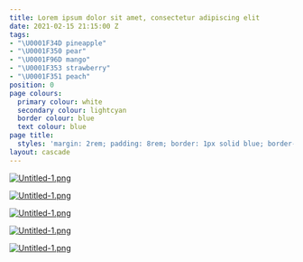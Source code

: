 ```yaml
---
title: Lorem ipsum dolor sit amet, consectetur adipiscing elit
date: 2021-02-15 21:15:00 Z
tags:
- "\U0001F34D pineapple"
- "\U0001F350 pear"
- "\U0001F96D mango"
- "\U0001F353 strawberry"
- "\U0001F351 peach"
position: 0
page colours:
  primary colour: white
  secondary colour: lightcyan
  border colour: blue
  text colour: blue
page title:
  styles: 'margin: 2rem; padding: 8rem; border: 1px solid blue; border-radius: 100%;'
layout: cascade
---
```


[![Untitled-1.png](/uploads/Untitled-1.png)](hello)

<!-- break -->

[![Untitled-1.png](/uploads/Untitled-1.png)](hello)

<!-- break -->

[![Untitled-1.png](/uploads/Untitled-1.png)](hello)

<!-- break -->

[![Untitled-1.png](/uploads/Untitled-1.png)](hello)

<!-- break -->

[![Untitled-1.png](/uploads/Untitled-1.png)](hello)

<!-- break -->